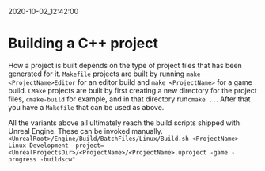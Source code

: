 2020-10-02_12:42:00

# Building a C++ project

How a project is built depends on the type of project files that has been generated for it.
`Makefile` projects are built by running `make <ProjectName>Editor` for an editor build and `make <ProjectName>` for a game build.
`CMake` projects are built by first creating a new directory for the project files, `cmake-build` for example, and in that directory run`cmake ..`.  After that you have a `Makefile` that can be used as above.

All the variants above all ultimately reach the build scripts shipped with Unreal Engine.
These can be invoked manually.
`<UnrealRoot>/Engine/Build/BatchFiles/Linux/Build.sh <ProjectName> Linux Development -project=<UnrealProjectsDir>/<ProjectName>/<ProjectName>.uproject -game -progress -buildscw"`
